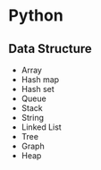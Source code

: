 # Python

## Data Structure

- Array
- Hash map
- Hash set
- Queue 
- Stack
- String
- Linked List
- Tree
- Graph
- Heap

